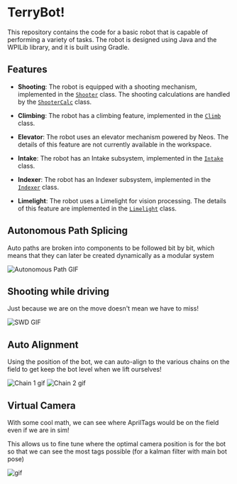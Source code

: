 # TerryBot!

This repository contains the code for a basic robot that is capable of performing a variety of tasks. The robot is designed using Java and the WPILib library, and it is built using Gradle.

## Features

- **Shooting**: The robot is equipped with a shooting mechanism, implemented in the [`Shooter`](src/main/java/frc/robot/subsystems/shooter/Shooter.java) class. The shooting calculations are handled by the [`ShooterCalc`](src/main/java/frc/robot/commands/ShooterCalc.java) class.

- **Climbing**: The robot has a climbing feature, implemented in the [`Climb`](src/main/java/frc/robot/subsystems/Climb.java) class.

- **Elevator**: The robot uses an elevator mechanism powered by Neos. The details of this feature are not currently available in the workspace.

- **Intake**: The robot has an Intake subsystem, implemented in the [`Intake`](src/main/java/frc/robot/subsystems/Intake.java) class.

- **Indexer**: The robot has an Indexer subsystem, implemented in the [`Indexer`](src/main/java/frc/robot/subsystems/Indexer.java) class.

- **Limelight**: The robot uses a Limelight for vision processing. The details of this feature are implemented in the [`Limelight`](src/main/java/frc/robot/subsystems/Limelight.java) class.

## Autonomous Path Splicing
 
Auto paths are broken into components to be followed bit by bit, which means that they can later be created dynamically as a modular system 

![Autonomous Path GIF](https://github.com/GalexY727/TerryBot/assets/65139378/30872008-d3be-437e-8d91-b80819e0e7c0)

## Shooting while driving
 
Just because we are on the move doesn't mean we have to miss!

![SWD GIF](https://github.com/user-attachments/assets/ca2406d5-9c1a-4eb1-b54f-1b7f455f1281)

## Auto Alignment

Using the position of the bot, we can auto-align to the various chains on the field to get keep the bot level when we lift ourselves!

![Chain 1 gif](https://github.com/user-attachments/assets/6f61cfd5-f032-4379-8727-e0f9a5e9ac1f) ![Chain 2 gif](https://github.com/user-attachments/assets/052382e0-1697-45a2-8c82-6084b5204ba0)

## Virtual Camera

With some cool math, we can see where AprilTags would be on the field even if we are in sim!

This allows us to fine tune where the optimal camera position is for the bot so that we can see the most tags possible (for a kalman filter with main bot pose)

![gif](https://github.com/user-attachments/assets/7294c0ba-c5e7-4006-956d-8f168cdf4720)
